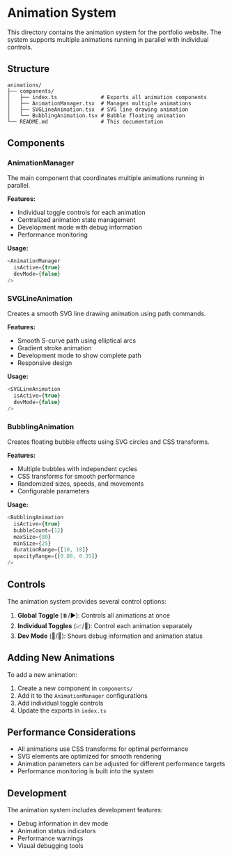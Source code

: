 # Animation System

This directory contains the animation system for the portfolio website. The system supports multiple animations running in parallel with individual controls.

## Structure

```
animations/
├── components/
│   ├── index.ts              # Exports all animation components
│   ├── AnimationManager.tsx  # Manages multiple animations
│   ├── SVGLineAnimation.tsx  # SVG line drawing animation
│   └── BubblingAnimation.tsx # Bubble floating animation
└── README.md                 # This documentation
```

## Components

### AnimationManager
The main component that coordinates multiple animations running in parallel.

**Features:**
- Individual toggle controls for each animation
- Centralized animation state management
- Development mode with debug information
- Performance monitoring

**Usage:**
```typescript
<AnimationManager 
  isActive={true}
  devMode={false}
/>
```

### SVGLineAnimation
Creates a smooth SVG line drawing animation using path commands.

**Features:**
- Smooth S-curve path using elliptical arcs
- Gradient stroke animation
- Development mode to show complete path
- Responsive design

**Usage:**
```typescript
<SVGLineAnimation 
  isActive={true}
  devMode={false}
/>
```

### BubblingAnimation
Creates floating bubble effects using SVG circles and CSS transforms.

**Features:**
- Multiple bubbles with independent cycles
- CSS transforms for smooth performance
- Randomized sizes, speeds, and movements
- Configurable parameters

**Usage:**
```typescript
<BubblingAnimation 
  isActive={true}
  bubbleCount={12}
  maxSize={80}
  minSize={25}
  durationRange={[10, 18]}
  opacityRange={[0.08, 0.35]}
/>
```

## Controls

The animation system provides several control options:

1. **Global Toggle** (⏸️/▶️): Controls all animations at once
2. **Individual Toggles** (📈/🫧): Control each animation separately
3. **Dev Mode** (🔧/🐛): Shows debug information and animation status

## Adding New Animations

To add a new animation:

1. Create a new component in `components/`
2. Add it to the `AnimationManager` configurations
3. Add individual toggle controls
4. Update the exports in `index.ts`

## Performance Considerations

- All animations use CSS transforms for optimal performance
- SVG elements are optimized for smooth rendering
- Animation parameters can be adjusted for different performance targets
- Performance monitoring is built into the system

## Development

The animation system includes development features:
- Debug information in dev mode
- Animation status indicators
- Performance warnings
- Visual debugging tools 